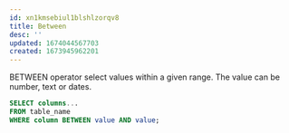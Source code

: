 ```yaml
---
id: xn1kmsebiul1blshlzorqv8
title: Between
desc: ''
updated: 1674044567703
created: 1673945962201
---
```


BETWEEN operator select values within a given range. The value can be number, text or dates.

```Sql
SELECT columns... 
FROM table_name 
WHERE column BETWEEN value AND value;
```

